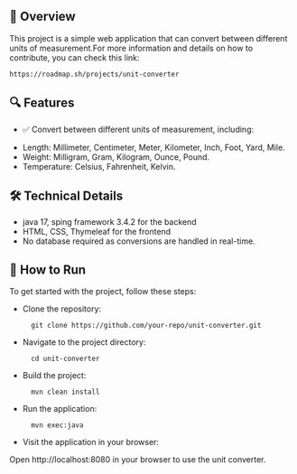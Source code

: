 ## 🎯 Overview
This project is a simple web application that can convert between different units of measurement.For more information and details on how to contribute, you can check this link:

    https://roadmap.sh/projects/unit-converter

## 🔍 Features

- ✅ Convert between different units of measurement, including:

* Length: Millimeter, Centimeter, Meter, Kilometer, Inch, Foot, Yard, Mile.
* Weight: Milligram, Gram, Kilogram, Ounce, Pound.
* Temperature: Celsius, Fahrenheit, Kelvin.

## 🛠️ Technical Details

- java 17, sping framework 3.4.2 for the backend
- HTML, CSS, Thymeleaf for the frontend
- No database required as conversions are handled in real-time.

## 🏃 How to Run
To get started with the project, follow these steps:

- Clone the repository:

        git clone https://github.com/your-repo/unit-converter.git

- Navigate to the project directory:

        cd unit-converter

- Build the project:

        mvn clean install

- Run the application:

        mvn exec:java

- Visit the application in your browser:

Open http://localhost:8080 in your browser to use the unit converter.
